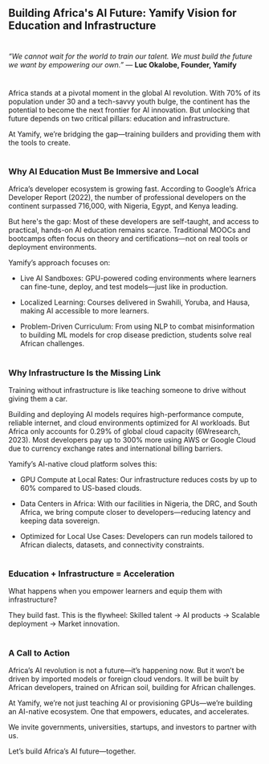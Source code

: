 ## Building Africa's AI Future: Yamify Vision for Education and Infrastructure 
#

*“We cannot wait for the world to train our talent. We must build the future we want by empowering our own.”* — **Luc Okalobe, Founder, Yamify**
#

Africa stands at a pivotal moment in the global AI revolution. With 70% of its population under 30 and a tech-savvy youth bulge, the continent has the potential to become the next frontier for AI innovation. But unlocking that future depends on two critical pillars: education and infrastructure.

At Yamify, we’re bridging the gap—training builders and providing them with the tools to create.
#

### Why AI Education Must Be Immersive and Local

Africa’s developer ecosystem is growing fast. According to Google’s Africa Developer Report (2022), the number of professional developers on the continent surpassed 716,000, with Nigeria, Egypt, and Kenya leading.

But here's the gap: Most of these developers are self-taught, and access to practical, hands-on AI education remains scarce. Traditional MOOCs and bootcamps often focus on theory and certifications—not on real tools or deployment environments.

Yamify’s approach focuses on:

- Live AI Sandboxes: GPU-powered coding environments where learners can fine-tune, deploy, and test models—just like in production.

- Localized Learning: Courses delivered in Swahili, Yoruba, and Hausa, making AI accessible to more learners.

- Problem-Driven Curriculum: From using NLP to combat misinformation to building ML models for crop disease prediction, students solve real African challenges.
#

### Why Infrastructure Is the Missing Link

Training without infrastructure is like teaching someone to drive without giving them a car.

Building and deploying AI models requires high-performance compute, reliable internet, and cloud environments optimized for AI workloads. But Africa only accounts for 0.29% of global cloud capacity (6Wresearch, 2023). Most developers pay up to 300% more using AWS or Google Cloud due to currency exchange rates and international billing barriers.

Yamify’s AI-native cloud platform solves this:

- GPU Compute at Local Rates: Our infrastructure reduces costs by up to 60% compared to US-based clouds.

- Data Centers in Africa: With our facilities in Nigeria, the DRC, and South Africa, we bring compute closer to developers—reducing latency and keeping data sovereign.

- Optimized for Local Use Cases: Developers can run models tailored to African dialects, datasets, and connectivity constraints.
#

### Education + Infrastructure = Acceleration

What happens when you empower learners and equip them with infrastructure?

They build fast. This is the flywheel: Skilled talent → AI products → Scalable deployment → Market innovation.
#

### A Call to Action

Africa’s AI revolution is not a future—it’s happening now. But it won’t be driven by imported models or foreign cloud vendors. It will be built by African developers, trained on African soil, building for African challenges.

At Yamify, we’re not just teaching AI or provisioning GPUs—we’re building an AI-native ecosystem. One that empowers, educates, and accelerates.

We invite governments, universities, startups, and investors to partner with us.

Let’s build Africa’s AI future—together.
#

